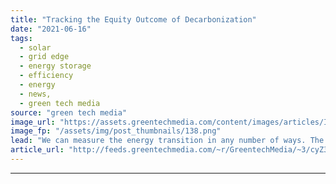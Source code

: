 ```yaml
---
title: "Tracking the Equity Outcome of Decarbonization"
date: "2021-06-16"
tags: 
  - solar
  - grid edge
  - energy storage
  - efficiency
  - energy
  - news,
  - green tech media
source: "green tech media"
image_url: "https://assets.greentechmedia.com/content/images/articles/Industrial_climate_pollution_XL.png"
image_fp: "/assets/img/post_thumbnails/138.png"
lead: "We can measure the energy transition in any number of ways. The hundreds of millions of solar panels and wind turbines installed. The gigatons of carbon reduced. Or the number of jobs created. But how do we measure the equity outcome? Our guest co-ho ..."
article_url: "http://feeds.greentechmedia.com/~r/GreentechMedia/~3/cyZ3V_dL6qM/tracking-the-equity-outcome-of-decarbonization"
---
```


---
